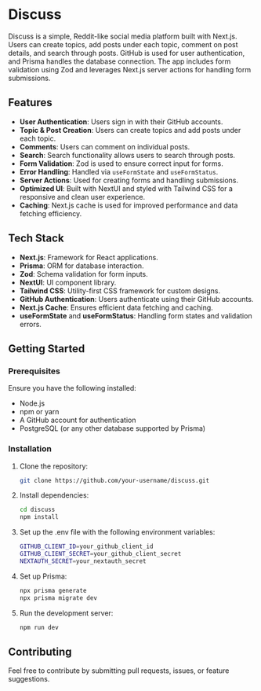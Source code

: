 # Discuss

Discuss is a simple, Reddit-like social media platform built with Next.js. Users can create topics, add posts under each topic, comment on post details, and search through posts. GitHub is used for user authentication, and Prisma handles the database connection. The app includes form validation using Zod and leverages Next.js server actions for handling form submissions.

## Features

- **User Authentication**: Users sign in with their GitHub accounts.
- **Topic & Post Creation**: Users can create topics and add posts under each topic.
- **Comments**: Users can comment on individual posts.
- **Search**: Search functionality allows users to search through posts.
- **Form Validation**: Zod is used to ensure correct input for forms.
- **Error Handling**: Handled via `useFormState` and `useFormStatus`.
- **Server Actions**: Used for creating forms and handling submissions.
- **Optimized UI**: Built with NextUI and styled with Tailwind CSS for a responsive and clean user experience.
- **Caching**: Next.js cache is used for improved performance and data fetching efficiency.

## Tech Stack

- **Next.js**: Framework for React applications.
- **Prisma**: ORM for database interaction.
- **Zod**: Schema validation for form inputs.
- **NextUI**: UI component library.
- **Tailwind CSS**: Utility-first CSS framework for custom designs.
- **GitHub Authentication**: Users authenticate using their GitHub accounts.
- **Next.js Cache**: Ensures efficient data fetching and caching.
- **useFormState** and **useFormStatus**: Handling form states and validation errors.

## Getting Started

### Prerequisites

Ensure you have the following installed:

- Node.js
- npm or yarn
- A GitHub account for authentication
- PostgreSQL (or any other database supported by Prisma)

### Installation

1. Clone the repository:

   ```bash
   git clone https://github.com/your-username/discuss.git

2. Install dependencies:
    ```bash 
    cd discuss
    npm install
3. Set up the .env file with the following environment variables:
    ```bash 
    GITHUB_CLIENT_ID=your_github_client_id
    GITHUB_CLIENT_SECRET=your_github_client_secret
    NEXTAUTH_SECRET=your_nextauth_secret

4. Set up Prisma:

    ```bash
    npx prisma generate
    npx prisma migrate dev
5. Run the development server:
    ```bash
    npm run dev
## Contributing
Feel free to contribute by submitting pull requests, issues, or feature suggestions.



